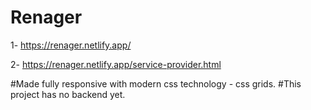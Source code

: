 # Renager
1- https://renager.netlify.app/

2- https://renager.netlify.app/service-provider.html

#Made fully responsive with modern css technology - css grids.
#This project has no backend yet.
